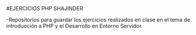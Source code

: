 #EJERCICIOS PHP SHAJINDER

-Repositorios para guardar los ejercicios realizados en clase en el tema de 
introducción a PHP y el Desarrollo en Entorno Servidor.